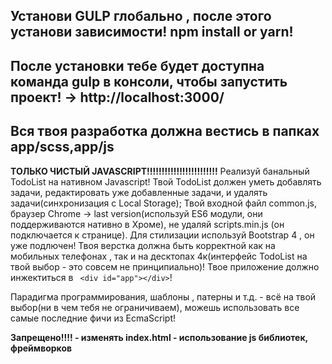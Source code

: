 
Установи GULP глобально , после этого установи зависимости! npm install or yarn!
---
После установки тебе будет доступна команда gulp в консоли, чтобы запустить проект! -> http://localhost:3000/
---
Вся твоя разработка должна вестись в папках app/scss,app/js
---

**ТОЛЬКО ЧИСТЫЙ JAVASCRIPT!!!!!!!!!!!!!!!!!!!!!!!!**
Реализуй банальный TodoList на нативном Javascript!
Твой TodoList должен уметь добавлять задачи, редактировать уже добавленные задачи, и удалять задачи(синхронизация с Local Storage);
Твой входной файл common.js, браузер Chrome -> last version(используй ES6 модули, они поддерживаются нативно в Хроме), не удаляй scripts.min.js (он подключается к странице). Для стилизации используй Bootstrap 4 , он уже подлючен! Твоя верстка должна быть корректной как на мобильных телефонах , так и на десктопах 4к(интерфейс TodoList на твой выбор - это совсем не принципиально)!
Твое приложение должно инжектиться в ``` <div id="app"></div>```!

Парадигма программирования, шаблоны , патерны и т.д.  - всё на твой выбор(ни в чем тебя не ограничиваем), можешь использовать все самые последние фичи из EcmaScript!

**Запрещено!!!!
	- изменять index.html
	- использование js библиотек, фреймворков**


